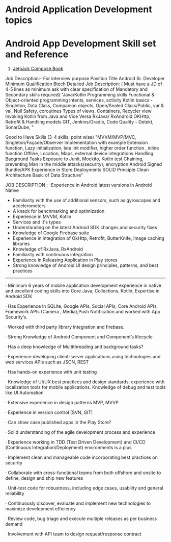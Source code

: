 # Android Application Development topics

# Android App Development Skill set and Reference 
1. [ Jetpack Compose Book ](https://www.ebookfrenzy.com/pdf_previews/JetpackComposeEssentialsPreview.pdf)
   
Job Description:-
For interview purpose
Position Title Android Sr. Developer
Minimum Qualification Btech
Detailed Job Description: ( Must have a JD of 4-5 lines as minimum ask with clear specification of Mandatory and Secondary skills required) "Java/Kotlin Programming skills
Functional & Object-oriented programming
Intents, services, activity
Kotlin basics - Singleton, Data Class, Companion objects, Open/Sealed Class/Public, var & val, Null Safety, coroutines
Types of views, Containers, Recycler view
Invoking Kotlin from Java and Vice Versa
RxJava/ RxAndroid
OKHttp, Retrofit & Handling models
GIT, Jenkins/Gradle,  Code Quality - Detekt, SonarQube,
"

Good to Have Skills (3-4 skills, point wise) "MVVM/MVP/MVC, Singleton/Façade/Observer
Implementation with example
Extension function, Lazy initialization,  late init modifier, higher order function , inline function
Offline, Location, Maps, external device integrations
Handling Bacground Tasks
Exposure to Junit, Mockito, Kotlin test
Chaining, preventing Man in the middle attacks(security), encryption
Android Signed Bundle/APK
Experience in Store Deployments
SOLID Principle
Clean Architecture
Basic of Data Structure"

JOB DESCRIPTION : 
 -Experience in Android latest versions in Android Native
- Familiarity with the use of additional sensors, such as gyroscopes and accelerometers
- A knack for benchmarking and optimization
- Experience in MVVM, Kotlin
- Services and it's types
- Understanding on the latest Android SDK changes and security fixes
- Knowledge of Google Firebase suite
- Experience in integration of OkHttp, Retrofit, ButterKnife, Image caching libraries
- Knowledge of RxJava, RxAndroid
- Familiarity with continuous integration
- Experience in Releasing Application in Play stores
- Strong knowledge of Android UI design principles, patterns, and best practices

----------------------------------------
·         Minimum 6 years of mobile application development experience in native and excellent coding skills into Core Java, Collections, Kotlin, Expertise in Android SDK

·         Has Experience In SQLite, Google APIs, Social APIs, Core Android APIs, Framework APIs (Camera , Media),Push Notification and worked with App Security’s.

·         Worked with third party library integration and firebase.

·         Strong Knowledge of Android Component and Component’s lifecycle

·         Has a deep knowledge of Multithreading and background tasks?

·         Experience developing client-server applications using technologies and web services APIs such as JSON, REST

·         Has hands-on experience with unit testing

·         Knowledge of UI/UX best practices and design standards, experience with localization tools for mobile applications. Knowledge of debug and test tools like UI Automation

·         Extensive experience in design patterns MVP, MVVP

·         Experience in version control (SVN, GIT)

·         Can show case published apps in the Play Store?

·         Solid understanding of the agile development process and experience

·         Experience working in TDD (Test Driven Development) and CI/CD (Continuous Integration/Deployment) environments is a plus

·         Implement clean and manageable code incorporating best practices on security

·         Collaborate with cross-functional teams from both offshore and onsite to define, design and ship new features

·         Unit-test code for robustness, including edge cases, usability and general reliability

·         Continuously discover, evaluate and implement new technologies to maximize development efficiency

·         Review code, bug triage and execute multiple releases as per business demand

·         Involvement with API team to design request/response contract
